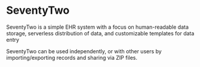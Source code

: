 # SeventyTwo
SeventyTwo is a simple EHR system with a focus on human-readable data storage, serverless distribution of data, and customizable templates for data entry

SeventyTwo can be used independently, or with other users by importing/exporting records and sharing via ZIP files.

